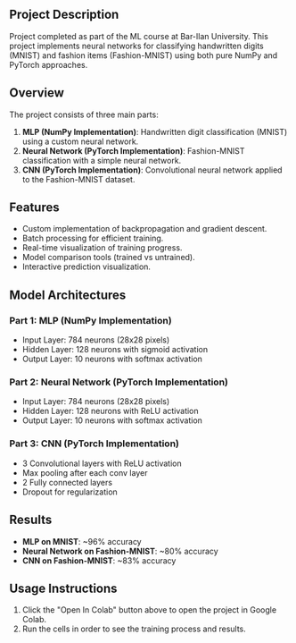 
## Project Description

Project completed as part of the ML course at Bar-Ilan University. This project implements neural networks for classifying handwritten digits (MNIST) and fashion items (Fashion-MNIST) using both pure NumPy and PyTorch approaches.

## Overview

The project consists of three main parts:

1. **MLP (NumPy Implementation)**: Handwritten digit classification (MNIST) using a custom neural network.
2. **Neural Network (PyTorch Implementation)**: Fashion-MNIST classification with a simple neural network.
3. **CNN (PyTorch Implementation)**: Convolutional neural network applied to the Fashion-MNIST dataset.

## Features

* Custom implementation of backpropagation and gradient descent.
* Batch processing for efficient training.
* Real-time visualization of training progress.
* Model comparison tools (trained vs untrained).
* Interactive prediction visualization.

## Model Architectures

### Part 1: MLP (NumPy Implementation)
* Input Layer: 784 neurons (28x28 pixels)
* Hidden Layer: 128 neurons with sigmoid activation
* Output Layer: 10 neurons with softmax activation

### Part 2: Neural Network (PyTorch Implementation)
* Input Layer: 784 neurons (28x28 pixels)
* Hidden Layer: 128 neurons with ReLU activation
* Output Layer: 10 neurons with softmax activation

### Part 3: CNN (PyTorch Implementation)
* 3 Convolutional layers with ReLU activation
* Max pooling after each conv layer
* 2 Fully connected layers
* Dropout for regularization

## Results

* **MLP on MNIST**: ~96% accuracy
* **Neural Network on Fashion-MNIST**: ~80% accuracy
* **CNN on Fashion-MNIST**: ~83% accuracy

## Usage Instructions

1. Click the "Open In Colab" button above to open the project in Google Colab.
2. Run the cells in order to see the training process and results.
